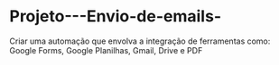 # Projeto---Envio-de-emails-
Criar uma automação que envolva a integração de ferramentas como: Google Forms, Google Planilhas, Gmail, Drive e PDF

